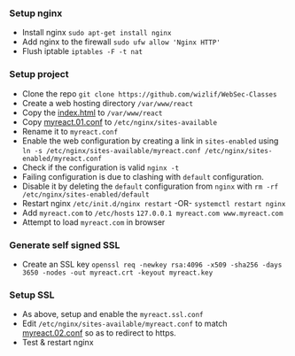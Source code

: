### Setup nginx
- Install nginx `sudo apt-get install nginx`
- Add nginx to the firewall `sudo ufw allow 'Nginx HTTP'`
- Flush iptable `iptables -F -t nat`

### Setup project
- Clone the repo `git clone https://github.com/wizlif/WebSec-Classes`
- Create a web hosting directory `/var/www/react`
- Copy the [index.html](index.html) to `/var/www/react`
- Copy [myreact.01.conf](myreact.01.conf) to `/etc/nginx/sites-available`
- Rename it to `myreact.conf`
- Enable the web configuration by creating a link in `sites-enabled` using `ln -s /etc/nginx/sites-available/myreact.conf /etc/nginx/sites-enabled/myreact.conf`
- Check if the configuration is valid `nginx -t`
- Failing configuration is due to clashing with `default` configuration.
- Disable it by deleting the `default` configuration from `nginx` with `rm -rf /etc/nginx/sites-enabled/default`
- Restart nginx `/etc/init.d/nginx restart` -OR- `systemctl restart nginx`
- Add `myreact.com` to `/etc/hosts` `127.0.0.1 myreact.com www.myreact.com`
- Attempt to load `myreact.com` in browser

### Generate self signed SSL
- Create an SSL key `openssl req -newkey rsa:4096 -x509 -sha256 -days 3650 -nodes -out myreact.crt -keyout myreact.key`

### Setup SSL
- As above, setup and enable the `myreact.ssl.conf`
- Edit `/etc/nginx/sites-available/myreact.conf` to match [myreact.02.conf](myreact.02.conf) so as to redirect to https.
- Test & restart nginx